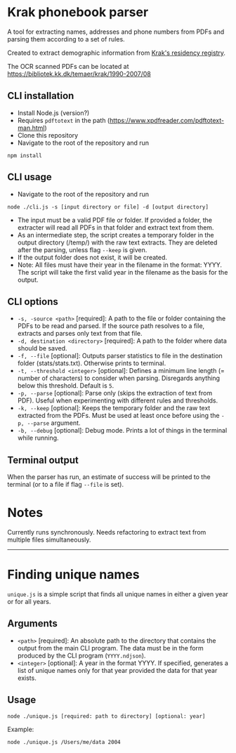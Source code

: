# Krak phonebook parser

A tool for extracting names, addresses and phone numbers from PDFs and parsing them according to a set of rules.

Created to extract demographic information from [Krak's residency registry](https://da.wikipedia.org/wiki/Kraks_Forlag).

The OCR scanned PDFs can be located at <https://bibliotek.kk.dk/temaer/krak/1990-2007/08>


## CLI installation

- Install Node.js (version?)
- Requires `pdftotext` in the path (https://www.xpdfreader.com/pdftotext-man.html)
- Clone this repository
- Navigate to the root of the repository and run

`npm install`

## CLI usage

- Navigate to the root of the repository and run

`node ./cli.js -s [input directory or file] -d [output directory]`

- The input must be a valid PDF file or folder. If provided a folder, the extracter will read all PDFs in that folder and extract text from them.
- As an intermediate step, the script creates a temporary folder in the output directory (/temp/) with the raw text extracts. They are deleted after the parsing, unless flag `--keep` is given.
- If the output folder does not exist, it will be created.
- Note: All files must have their year in the filename in the format: YYYY. The script will take the first valid year in the filename as the basis for the output.

## CLI options

- `-s, -source <path>` [required]: A path to the file or folder containing the PDFs to be read and parsed. If the source path resolves to a file, extracts and parses only text from that file.
- `-d, destination <directory>` [required]: A path to the folder where data should be saved.
- `-f, --file` [optional]: Outputs parser statistics to file in the destination folder (stats/stats.txt). Otherwise prints to terminal.
- `-t, --threshold <integer>` [optional]: Defines a minimum line length (= number of characters) to consider when parsing. Disregards anything below this threshold. Default is `5`.
- `-p, --parse` [optional]: Parse only (skips the extraction of text from PDF). Useful when experimenting with different rules and thresholds.
- `-k, --keep` [optional]: Keeps the temporary folder and the raw text extracted from the PDFs. Must be used at least once before using the `-p, --parse` argument.
- `-b, --debug` [optional]: Debug mode. Prints a lot of things in the terminal while running.

## Terminal output

When the parser has run, an estimate of success will be printed to the terminal (or to a file if flag `--file` is set).

# Notes

Currently runs synchronously. Needs refactoring to extract text from multiple files simultaneously.

---

# Finding unique names

`unique.js` is a simple script that finds all unique names in either a given year or for all years.

## Arguments

- `<path>` [required]: An absolute path to the directory that contains the output from the main CLI program. The data must be in the form produced by the CLI program (`YYYY.ndjson`).
- `<integer>` [optional]: A year in the format YYYY. If specified, generates a list of unique names only for that year provided the data for that year exists.

## Usage

`node ./unique.js [required: path to directory] [optional: year]`

Example:

`node ./unique.js /Users/me/data 2004`